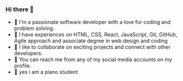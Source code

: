 ### Hi there 👋


- 🔅 I'm a passionate software developer with a love for coding and problem solving. 
- 🔅 I have experiences on HTML, CSS, React, JavaScript, Git, GitHub, Agile approach and associate degree in web design and coding
- 🔅 I like to collaborate on exciting projects and connect with other developers.
- 🔅 You can reach me from any of my social media accounts on my profile.
- 🔅 yes i am a piano student 


